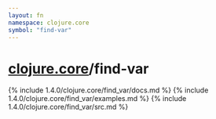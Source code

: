```yaml
---
layout: fn
namespace: clojure.core
symbol: "find-var"
---
```


# [clojure.core](../)/find-var

{% include 1.4.0/clojure.core/find_var/docs.md %}
{% include 1.4.0/clojure.core/find_var/examples.md %}
{% include 1.4.0/clojure.core/find_var/src.md %}

